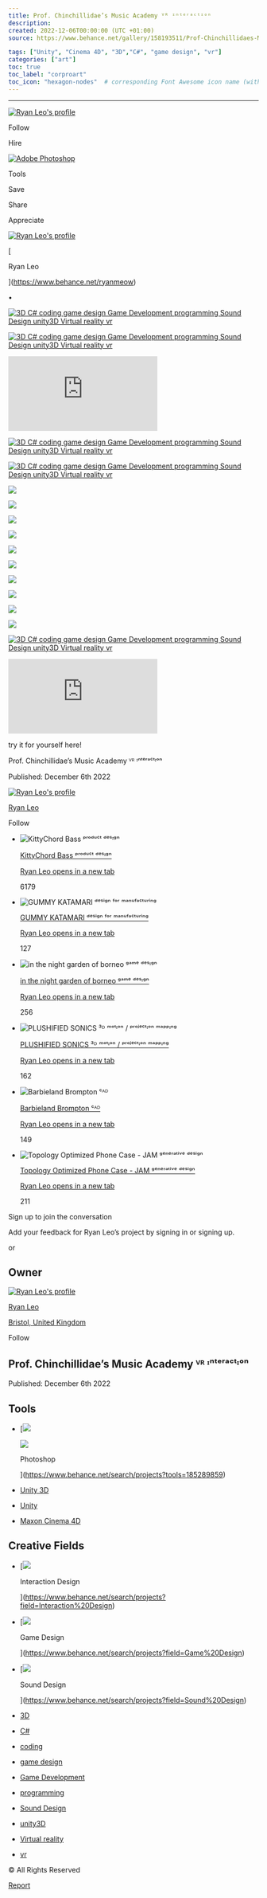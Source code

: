 ```yaml
---
title: Prof. Chinchillidae’s Music Academy ⱽᴿ ᶦⁿᵗᵉʳᵃᶜᵗᶦᵒⁿ
description: 
created: 2022-12-06T00:00:00 (UTC +01:00)
source: https://www.behance.net/gallery/158193511/Prof-Chinchillidaes-Music-Academy-

tags: ["Unity", "Cinema 4D", "3D","C#", "game design", "vr"]
categories: ["art"]
toc: true
toc_label: "corproart"
toc_icon: "hexagon-nodes"  # corresponding Font Awesome icon name (without fa prefix)
---
```



---
[![Ryan Leo's profile](https://mir-s3-cdn-cf.behance.net/user/100/ab91de1386057237.65e0bbc67e8ab.png)](https://www.behance.net/ryanmeow)

Follow

Hire

[![Adobe Photoshop](https://a5.behance.net/a9678965c5fa996f35601b76663fe95016aa31eb/img/project/tools/1x/photoshop.png)](https://www.behance.net/search?tools=185289859)

Tools

Save

Share

Appreciate

[](https://www.behance.net/ryanmeow)

[![Ryan Leo's profile](https://mir-s3-cdn-cf.behance.net/user/276/ab91de1386057237.65e0bbc67e8ab.png)](https://www.behance.net/ryanmeow)

[

Ryan Leo



](https://www.behance.net/ryanmeow)

•

[![3D C# coding game design  Game Development programming  Sound Design  unity3D Virtual reality vr](https://mir-s3-cdn-cf.behance.net/project_modules/1400/2f54e2158193511.65b5a11f113ab.png)](https://www.behance.net/gallery/158193511/Prof-Chinchillidaes-Music-Academy-/modules/1075079177)

[![3D C# coding game design  Game Development programming  Sound Design  unity3D Virtual reality vr](https://mir-s3-cdn-cf.behance.net/project_modules/1400/d1cc17158193511.638f0d6831572.png)](https://www.behance.net/gallery/158193511/Prof-Chinchillidaes-Music-Academy-/modules/894922553)

<iframe src="https://player.vimeo.com/video/776512808?h=08bf2966a1" title="Project Embed Content" frameborder="0" allowfullscreen="" sandbox="allow-same-origin allow-scripts allow-pointer-lock allow-forms" loading="lazy" fetchpriority="auto"></iframe>

[![3D C# coding game design  Game Development programming  Sound Design  unity3D Virtual reality vr](https://mir-s3-cdn-cf.behance.net/project_modules/1400/ad2739158193511.638f0d6830989.png)](https://www.behance.net/gallery/158193511/Prof-Chinchillidaes-Music-Academy-/modules/894922551)

[![3D C# coding game design  Game Development programming  Sound Design  unity3D Virtual reality vr](https://mir-s3-cdn-cf.behance.net/project_modules/1400/441419158193511.638f0d682f1b2.png)](https://www.behance.net/gallery/158193511/Prof-Chinchillidaes-Music-Academy-/modules/894922547)

![](https://mir-s3-cdn-cf.behance.net/project_modules/max_1200_webp/a94d75158193511.638f0efb96be9.png)

![](https://mir-s3-cdn-cf.behance.net/project_modules/max_1200_webp/c60f38158193511.638f0efb977c8.png)

![](https://mir-s3-cdn-cf.behance.net/project_modules/max_1200_webp/1dc04c158193511.638f0efb9d205.png)

![](https://mir-s3-cdn-cf.behance.net/project_modules/max_1200_webp/5b0bf2158193511.638f0efb9835a.png)

![](https://mir-s3-cdn-cf.behance.net/project_modules/max_1200_webp/d350cc158193511.638f0efb9b12a.png)

![](https://mir-s3-cdn-cf.behance.net/project_modules/max_1200_webp/ff7c28158193511.638f0efb9a639.png)

![](https://mir-s3-cdn-cf.behance.net/project_modules/max_1200_webp/77766b158193511.638f0efb98ecd.png)

![](https://mir-s3-cdn-cf.behance.net/project_modules/max_1200_webp/8906bf158193511.638f0efb9c6b2.png)

![](https://mir-s3-cdn-cf.behance.net/project_modules/max_1200_webp/233403158193511.638f0efb99a85.png)

![](https://mir-s3-cdn-cf.behance.net/project_modules/disp_webp/eda03e158193511.638f0efb9bb98.png)

[![3D C# coding game design  Game Development programming  Sound Design  unity3D Virtual reality vr](https://mir-s3-cdn-cf.behance.net/project_modules/1400/1df9ab158193511.638f0d682fda0.png)](https://www.behance.net/gallery/158193511/Prof-Chinchillidaes-Music-Academy-/modules/894922549)

<iframe src="https://www.youtube.com/embed/xs5iNv80Wew" title="Project Embed Content" frameborder="0" allowfullscreen="" sandbox="allow-same-origin allow-scripts allow-pointer-lock allow-forms" loading="lazy" fetchpriority="auto"></iframe>

try it for yourself here!

Prof. Chinchillidae’s Music Academy ⱽᴿ ᶦⁿᵗᵉʳᵃᶜᵗᶦᵒⁿ

Published: December 6th 2022

[](https://www.behance.net/ryanmeow)

[![Ryan Leo's profile](https://mir-s3-cdn-cf.behance.net/user/100/ab91de1386057237.65e0bbc67e8ab.png)](https://www.behance.net/ryanmeow)

[Ryan Leo](https://www.behance.net/ryanmeow)

Follow

-   ![KittyChord Bass ᵖʳᵒᵈᵘᶜᵗ ᵈᵉˢᶦᵍⁿ](https://mir-s3-cdn-cf.behance.net/projects/404/3bd168166425909.Y3JvcCw5NDMsNzM4LDQyOSwxNjM.png)
    
    [KittyChord Bass ᵖʳᵒᵈᵘᶜᵗ ᵈᵉˢᶦᵍⁿ](https://www.behance.net/gallery/166425909/KittyChord-Bass- "Link to project - KittyChord Bass ᵖʳᵒᵈᵘᶜᵗ ᵈᵉˢᶦᵍⁿ")
    
    [Ryan Leo opens in a new tab](https://www.behance.net/ryanmeow)
    
    6179
    
-   ![GUMMY KATAMARI ᵈᵉˢⁱᵍⁿ ᶠᵒʳ ᵐᵃⁿᵘᶠᵃᶜᵗᵘʳⁱⁿᵍ](https://mir-s3-cdn-cf.behance.net/projects/404/7da2d8195952611.Y3JvcCwxMDU5LDgyOSw3MCww.png)
    
    [GUMMY KATAMARI ᵈᵉˢⁱᵍⁿ ᶠᵒʳ ᵐᵃⁿᵘᶠᵃᶜᵗᵘʳⁱⁿᵍ](https://www.behance.net/gallery/195952611/GUMMY-KATAMARI- "Link to project - GUMMY KATAMARI ᵈᵉˢⁱᵍⁿ ᶠᵒʳ ᵐᵃⁿᵘᶠᵃᶜᵗᵘʳⁱⁿᵍ")
    
    [Ryan Leo opens in a new tab](https://www.behance.net/ryanmeow)
    
    127
    
-   ![in the night garden of borneo ᵍᵃᵐᵉ ᵈᵉˢᶦᵍⁿ](https://mir-s3-cdn-cf.behance.net/projects/404/1852af158180843.Y3JvcCw4NzUsNjg1LDM2LDA.png)
    
    [in the night garden of borneo ᵍᵃᵐᵉ ᵈᵉˢᶦᵍⁿ](https://www.behance.net/gallery/158180843/in-the-night-garden-of-borneo- "Link to project - in the night garden of borneo ᵍᵃᵐᵉ ᵈᵉˢᶦᵍⁿ")
    
    [Ryan Leo opens in a new tab](https://www.behance.net/ryanmeow)
    
    256
    
-   ![PLUSHIFIED SONICS ³ᴰ ᵐᵒᵗᶦᵒⁿ / ᵖʳᵒʲᵉᶜᵗᶦᵒⁿ ᵐᵃᵖᵖᶦⁿᵍ](https://mir-s3-cdn-cf.behance.net/projects/404/f9d12c157696319.Y3JvcCw2ODgsNTM4LDUwNCwyMjM.png)
    
    [PLUSHIFIED SONICS ³ᴰ ᵐᵒᵗᶦᵒⁿ / ᵖʳᵒʲᵉᶜᵗᶦᵒⁿ ᵐᵃᵖᵖᶦⁿᵍ](https://www.behance.net/gallery/157696319/PLUSHIFIED-SONICS- "Link to project - PLUSHIFIED SONICS ³ᴰ ᵐᵒᵗᶦᵒⁿ / ᵖʳᵒʲᵉᶜᵗᶦᵒⁿ ᵐᵃᵖᵖᶦⁿᵍ")
    
    [Ryan Leo opens in a new tab](https://www.behance.net/ryanmeow)
    
    162
    
-   ![Barbieland Brompton ᶜᴬᴰ](https://mir-s3-cdn-cf.behance.net/projects/404/6a608c189105617.Y3JvcCwzMzgxLDI2NDQsMjEwOCw2Mjc.png)
    
    [Barbieland Brompton ᶜᴬᴰ](https://www.behance.net/gallery/189105617/Barbieland-Brompton- "Link to project - Barbieland Brompton ᶜᴬᴰ")
    
    [Ryan Leo opens in a new tab](https://www.behance.net/ryanmeow)
    
    149
    
-   ![Topology Optimized Phone Case - JAM ᵍᵉⁿᵉʳᵃᵗⁱᵛᵉ ᵈᵉˢⁱᵍⁿ](https://mir-s3-cdn-cf.behance.net/projects/404/ccd96f216552855.Y3JvcCwyOTM3LDIyOTcsMjAzLDMzNA.png)
    
    [Topology Optimized Phone Case - JAM ᵍᵉⁿᵉʳᵃᵗⁱᵛᵉ ᵈᵉˢⁱᵍⁿ](https://www.behance.net/gallery/216552855/Topology-Optimized-Phone-Case-JAM- "Link to project - Topology Optimized Phone Case - JAM ᵍᵉⁿᵉʳᵃᵗⁱᵛᵉ ᵈᵉˢⁱᵍⁿ")
    
    [Ryan Leo opens in a new tab](https://www.behance.net/ryanmeow)
    
    211
    

Sign up to join the conversation

Add your feedback for Ryan Leo’s project by signing in or signing up.

or

## Owner

[](https://www.behance.net/ryanmeow)

[![Ryan Leo's profile](https://mir-s3-cdn-cf.behance.net/user/276/ab91de1386057237.65e0bbc67e8ab.png)](https://www.behance.net/ryanmeow)

[Ryan Leo](https://www.behance.net/ryanmeow)

[Bristol, United Kingdom](https://www.behance.net/search/users?country=GB&city=Bristol)

Follow

## Prof. Chinchillidae’s Music Academy ⱽᴿ ᶦⁿᵗᵉʳᵃᶜᵗᶦᵒⁿ

Published: December 6th 2022

## Tools

-   [![](https://mir-s3-cdn-cf.behance.net/projects/max_808/1047b3205743931.Y3JvcCwyNDE1LDE4ODksMjgwLDU0NA.jpg)
    
    ![](https://a5.behance.net/a9678965c5fa996f35601b76663fe95016aa31eb/img/project/tools/1x/photoshop.png)
    
    Photoshop
    
    
    
    ](https://www.behance.net/search/projects?tools=185289859)

-   [Unity 3D](https://www.behance.net/search/projects?tools=37465)
-   [Unity](https://www.behance.net/search/projects?tools=169527)
-   [Maxon Cinema 4D](https://www.behance.net/search/projects?tools=5704)

## Creative Fields

-   [![](https://a5.behance.net/a9678965c5fa996f35601b76663fe95016aa31eb/img/creative_fields/bg/interactiondesign.jpg)
    
    Interaction Design
    
    ](https://www.behance.net/search/projects?field=Interaction%20Design)
-   [![](https://a5.behance.net/a9678965c5fa996f35601b76663fe95016aa31eb/img/creative_fields/bg/gamedesign.jpg)
    
    Game Design
    
    ](https://www.behance.net/search/projects?field=Game%20Design)
-   [![](https://a5.behance.net/a9678965c5fa996f35601b76663fe95016aa31eb/img/creative_fields/bg/sounddesign.jpg)
    
    Sound Design
    
    ](https://www.behance.net/search/projects?field=Sound%20Design)

-   [3D](https://www.behance.net/search/projects/3D?tracking_source=project_tag)
-   [C#](https://www.behance.net/search/projects/C%23?tracking_source=project_tag)
-   [coding](https://www.behance.net/search/projects/coding?tracking_source=project_tag)
-   [game design](https://www.behance.net/search/projects/game%20design%20?tracking_source=project_tag)
-   [Game Development](https://www.behance.net/search/projects/Game%20Development?tracking_source=project_tag)
-   [programming](https://www.behance.net/search/projects/programming%20?tracking_source=project_tag)
-   [Sound Design](https://www.behance.net/search/projects/Sound%20Design%20?tracking_source=project_tag)
-   [unity3D](https://www.behance.net/search/projects/unity3D?tracking_source=project_tag)
-   [Virtual reality](https://www.behance.net/search/projects/Virtual%20reality?tracking_source=project_tag)
-   [vr](https://www.behance.net/search/projects/vr?tracking_source=project_tag)

© All Rights Reserved

[Report](https://www.behance.net/gallery/158193511/Prof-Chinchillidaes-Music-Academy-#report)
